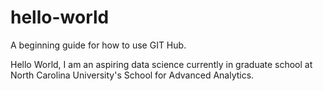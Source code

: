 # hello-world
A beginning guide for how to use GIT Hub. 

Hello World, I am an aspiring data science currently in graduate school at North Carolina University's School for Advanced Analytics.
